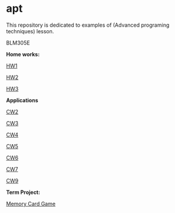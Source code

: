 # apt

This repository is dedicated to examples of (Advanced programing techniques) lesson.

BLM305E

<b>Home works:</b>

[HW1](https://yrgp.github.io/apt/HW1/addCource.html)

[HW2](https://yrgp.github.io/apt/HW2/Database.html)

[HW3](https://yrgp.github.io/apt/HW3/animation.html)

<b>Applications</b>

[CW2](https://yrgp.github.io/apt/Apps/CW2/strOperators.html)

[CW3](https://yrgp.github.io/apt/Apps/CW3/inspector.html)

[CW4](https://yrgp.github.io/apt/Apps/CW4/index.html)

[CW5](https://yrgp.github.io/apt/Apps/CW5/fileOperation.html)

[CW6](https://yrgp.github.io/apt/Apps/CW6/Timing.html)

[CW7](https://yrgp.github.io/apt/Apps/CW7/table.html)

[CW9](https://yrgp.github.io/apt/Apps/CW9/svg.html)

<b>Term Project:</b>

[Memory Card Game](https://yrgp.github.io/apt/termProject/index.html)
